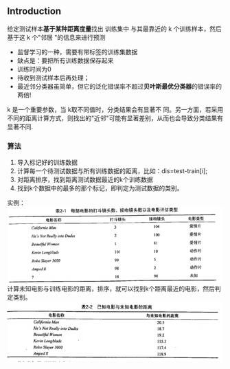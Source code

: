 ## Introduction 
给定测试样本**基于某种距离度量**找出 训练集中 与其最靠近的 k 个训练样本，然后基于这 k 个"邻居 "的信息来进行预测   

- 监督学习的一种，需要有带标签的训练集数据
- 缺点是：要把所有训练数据保存起来
- 训练时间为0
- 待收到测试样本后再处理；
- 最近邻分类器虽简单，但它的泛化错误率不超过**贝叶斯最优分类器**的错误率的两倍!

k 是一个重要参数，当 k取不同值时，分类结果会有显著不 同。另一方面，若采用不同的距离计算方式，则找出的"近邻"可能有显著差别，从而也会导致分类结果有显著不同.

### 算法
1. 导入标记好的训练数据
2. 计算每一个待测试数据与所有训练数据的距离，比如：dis=test-train[i];
3. 对距离排序，找到距离测试数据最近的k个训练数据
4. 找到k个数据中的最多的那个标记，即判定为测试数据的类别。

实例：  
![enter description here](https://raw.githubusercontent.com/zhongpenggeo/Blogs/master/imags/1578625504687.png)
计算未知电影与训练电影的距离，排序，就可以找到k个距离最近的电影，然后判定类别。  
![enter description here](https://raw.githubusercontent.com/zhongpenggeo/Blogs/master/imags/1578625577717.png)